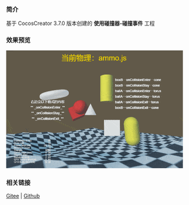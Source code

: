### 简介
基于 CocosCreator 3.7.0 版本创建的 **使用碰撞器-碰撞事件** 工程

### 效果预览
![image](../../../gif/202203/2022030436.gif)

### 相关链接
[Gitee](https://gitee.com/mirrors_cocos-creator/example-3d/blob/master/physics-3d/assets/cases/scenes) | [Github](https://github.com/cocos-creator/example-3d/blob/master/physics-3d/assets/cases/scenes)